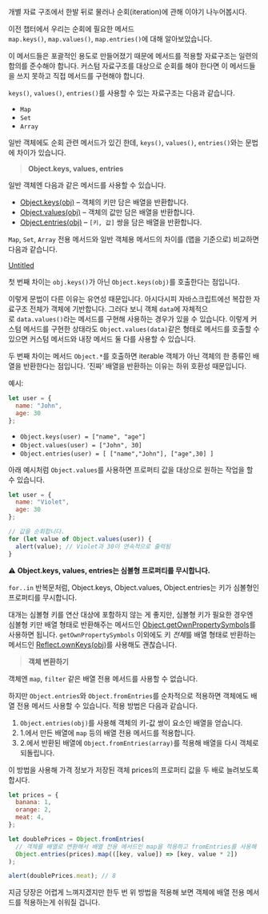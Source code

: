 개별 자료 구조에서 한발 뒤로 물러나 순회(iteration)에 관해 이야기 나누어봅시다.

이전 챕터에서 우리는 순회에 필요한 메서드  `map.keys()`, `map.values()`, `map.entries()`에 대해 알아보았습니다.

이 메서드들은 포괄적인 용도로 만들어졌기 때문에 메서드를 적용할 자료구조는 일련의 합의를 준수해야 합니다. 커스텀 자료구조를 대상으로 순회를 해야 한다면 이 메서드들을 쓰지 못하고 직접 메서드를 구현해야 합니다.

`keys()`, `values()`, `entries()`를 사용할 수 있는 자료구조는 다음과 같습니다.

- `Map`
- `Set`
- `Array`

일반 객체에도 순회 관련 메서드가 있긴 한데, `keys()`, `values()`, `entries()`와는 문법에 차이가 있습니다.

> **Object.keys, values, entries**

일반 객체엔 다음과 같은 메서드를 사용할 수 있습니다.

- [Object.keys(obj)](https://developer.mozilla.org/ko/docs/Web/JavaScript/Reference/Global_Objects/Object/keys) – 객체의 키만 담은 배열을 반환합니다.
- [Object.values(obj)](https://developer.mozilla.org/ko/docs/Web/JavaScript/Reference/Global_Objects/Object/values) – 객체의 값만 담은 배열을 반환합니다.
- [Object.entries(obj)](https://developer.mozilla.org/ko/docs/Web/JavaScript/Reference/Global_Objects/Object/entries) – `[키, 값]` 쌍을 담은 배열을 반환합니다.

`Map`, `Set`, `Array` 전용 메서드와 일반 객체용 메서드의 차이를 (맵을 기준으로) 비교하면 다음과 같습니다.

[Untitled](https://www.notion.so/115c88e6f2804aef972c668990310e65)

첫 번째 차이는 `obj.keys()`가 아닌 `Object.keys(obj)`를 호출한다는 점입니다.

이렇게 문법이 다른 이유는 유연성 때문입니다. 아시다시피 자바스크립트에선 복잡한 자료구조 전체가 객체에 기반합니다. 그러다 보니 객체 `data`에 자체적으로 `data.values()`라는 메서드를 구현해 사용하는 경우가 있을 수 있습니다. 이렇게 커스텀 메서드를 구현한 상태라도 `Object.values(data)`같은 형태로 메서드를 호출할 수 있으면 커스텀 메서드와 내장 메서드 둘 다를 사용할 수 있습니다.

두 번째 차이는 메서드 `Object.*`를 호출하면 iterable 객체가 아닌 객체의 한 종류인 배열을 반환한다는 점입니다. ‘진짜’ 배열을 반환하는 이유는 하위 호환성 때문입니다.

예시:

```jsx
let user = {
  name: "John",
  age: 30
};
```

- `Object.keys(user) = ["name", "age"]`
- `Object.values(user) = ["John", 30]`
- `Object.entries(user) = [ ["name","John"], ["age",30] ]`

아래 예시처럼 `Object.values`를 사용하면 프로퍼티 값을 대상으로 원하는 작업을 할 수 있습니다.

```jsx
let user = {
  name: "Violet",
  age: 30
};

// 값을 순회합니다.
for (let value of Object.values(user)) {
  alert(value); // Violet과 30이 연속적으로 출력됨
}
```

⚠️  **Object.keys, values, entries는 심볼형 프로퍼티를 무시합니다.**

`for..in` 반복문처럼, Object.keys, Object.values, Object.entries는 키가 심볼형인 프로퍼티를 무시합니다.

대개는 심볼형 키를 연산 대상에 포함하지 않는 게 좋지만, 심볼형 키가 필요한 경우엔 심볼형 키만 배열 형태로 반환해주는 메서드인 [Object.getOwnPropertySymbols](https://developer.mozilla.org/ko/docs/Web/JavaScript/Reference/Global_Objects/Object/getOwnPropertySymbols)를 사용하면 됩니다. `getOwnPropertySymbols` 이외에도 키 *전체*를 배열 형태로 반환하는 메서드인 [Reflect.ownKeys(obj)](https://developer.mozilla.org/ko/docs/Web/JavaScript/Reference/Global_Objects/Reflect/ownKeys)를 사용해도 괜찮습니다.

> **객체 변환하기**

객체엔 `map`, `filter` 같은 배열 전용 메서드를 사용할 수 없습니다.

하지만 `Object.entries`와 `Object.fromEntries`를 순차적으로 적용하면 객체에도 배열 전용 메서드 사용할 수 있습니다. 적용 방법은 다음과 같습니다.

1. `Object.entries(obj)`를 사용해 객체의 키-값 쌍이 요소인 배열을 얻습니다.
2. 1.에서 만든 배열에 `map` 등의 배열 전용 메서드를 적용합니다.
3. 2.에서 반환된 배열에 `Object.fromEntries(array)`를 적용해 배열을 다시 객체로 되돌립니다.

이 방법을 사용해 가격 정보가 저장된 객체 prices의 프로퍼티 값을 두 배로 늘려보도록 합시다.

```jsx
let prices = {
  banana: 1,
  orange: 2,
  meat: 4,
};

let doublePrices = Object.fromEntries(
  // 객체를 배열로 변환해서 배열 전용 메서드인 map을 적용하고 fromEntries를 사용해 배열을 다시 객체로 되돌립니다.
  Object.entries(prices).map(([key, value]) => [key, value * 2])
);

alert(doublePrices.meat); // 8
```

지금 당장은 어렵게 느껴지겠지만 한두 번 위 방법을 적용해 보면 객체에 배열 전용 메서드를 적용하는게 쉬워질 겁니다.